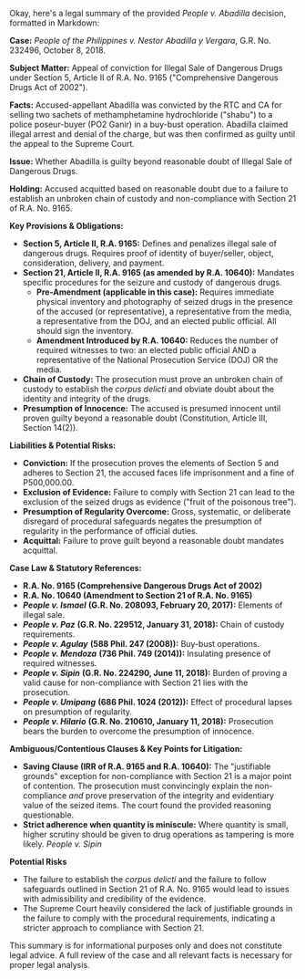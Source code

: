 Okay, here's a legal summary of the provided *People v. Abadilla* decision, formatted in Markdown:

**Case:** *People of the Philippines v. Nestor Abadilla y Vergara*, G.R. No. 232496, October 8, 2018.

**Subject Matter:** Appeal of conviction for Illegal Sale of Dangerous Drugs under Section 5, Article II of R.A. No. 9165 ("Comprehensive Dangerous Drugs Act of 2002").

**Facts:** Accused-appellant Abadilla was convicted by the RTC and CA for selling two sachets of methamphetamine hydrochloride ("shabu") to a police poseur-buyer (PO2 Ganir) in a buy-bust operation. Abadilla claimed illegal arrest and denial of the charge, but was then confirmed as guilty until the appeal to the Supreme Court.

**Issue:** Whether Abadilla is guilty beyond reasonable doubt of Illegal Sale of Dangerous Drugs.

**Holding:** Accused acquitted based on reasonable doubt due to a failure to establish an unbroken chain of custody and non-compliance with Section 21 of R.A. No. 9165.

**Key Provisions & Obligations:**

*   **Section 5, Article II, R.A. 9165:** Defines and penalizes illegal sale of dangerous drugs. Requires proof of identity of buyer/seller, object, consideration, delivery, and payment.
*   **Section 21, Article II, R.A. 9165 (as amended by R.A. 10640):** Mandates specific procedures for the seizure and custody of dangerous drugs.
    *   **Pre-Amendment (applicable in this case):** Requires immediate physical inventory and photography of seized drugs in the presence of the accused (or representative), a representative from the media, a representative from the DOJ, and an elected public official. All should sign the inventory.
    *   **Amendment Introduced by R.A. 10640:** Reduces the number of required witnesses to two: an elected public official AND a representative of the National Prosecution Service (DOJ) OR the media.
*   **Chain of Custody:** The prosecution must prove an unbroken chain of custody to establish the *corpus delicti* and obviate doubt about the identity and integrity of the drugs.
*   **Presumption of Innocence:**  The accused is presumed innocent until proven guilty beyond a reasonable doubt (Constitution, Article III, Section 14(2)).

**Liabilities & Potential Risks:**

*   **Conviction:** If the prosecution proves the elements of Section 5 and adheres to Section 21, the accused faces life imprisonment and a fine of P500,000.00.
*   **Exclusion of Evidence:** Failure to comply with Section 21 can lead to the exclusion of the seized drugs as evidence ("fruit of the poisonous tree").
*   **Presumption of Regularity Overcome:** Gross, systematic, or deliberate disregard of procedural safeguards negates the presumption of regularity in the performance of official duties.
*   **Acquittal:** Failure to prove guilt beyond a reasonable doubt mandates acquittal.

**Case Law & Statutory References:**

*   **R.A. No. 9165 (Comprehensive Dangerous Drugs Act of 2002)**
*   **R.A. No. 10640 (Amendment to Section 21 of R.A. No. 9165)**
*   ***People v. Ismael*** **(G.R. No. 208093, February 20, 2017):**  Elements of illegal sale.
*   ***People v. Paz*** **(G.R. No. 229512, January 31, 2018):** Chain of custody requirements.
*   ***People v. Agulay*** **(588 Phil. 247 (2008)):** Buy-bust operations.
*   ***People v. Mendoza*** **(736 Phil. 749 (2014)):** Insulating presence of required witnesses.
*   ***People v. Sipin*** **(G.R. No. 224290, June 11, 2018):** Burden of proving a valid cause for non-compliance with Section 21 lies with the prosecution.
*   ***People v. Umipang*** **(686 Phil. 1024 (2012)):** Effect of procedural lapses on presumption of regularity.
*   ***People v. Hilario*** **(G.R. No. 210610, January 11, 2018):** Prosecution bears the burden to overcome the presumption of innocence.

**Ambiguous/Contentious Clauses & Key Points for Litigation:**

*   **Saving Clause (IRR of R.A. 9165 and R.A. 10640):** The "justifiable grounds" exception for non-compliance with Section 21 is a major point of contention.  The prosecution must convincingly explain the non-compliance *and* prove preservation of the integrity and evidentiary value of the seized items. The court found the provided reasoning questionable.
*   **Strict adherence when quantity is miniscule:** Where quantity is small, higher scrutiny should be given to drug operations as tampering is more likely. *People v. Sipin*

**Potential Risks**

*   The failure to establish the *corpus delicti* and the failure to follow safeguards outlined in Section 21 of R.A. No. 9165 would lead to issues with admissibility and credibility of the evidence.
*   The Supreme Court heavily considered the lack of justifiable grounds in the failure to comply with the procedural requirements, indicating a stricter approach to compliance with Section 21.

This summary is for informational purposes only and does not constitute legal advice. A full review of the case and all relevant facts is necessary for proper legal analysis.
